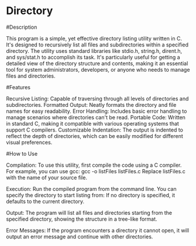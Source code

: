 # Directory

#Description

This program is a simple, yet effective directory listing utility written in C. It's designed to recursively list all files and subdirectories within a specified directory. The utility uses standard libraries like stdio.h, string.h, dirent.h, and sys/stat.h to accomplish its task. It's particularly useful for getting a detailed view of the directory structure and contents, making it an essential tool for system administrators, developers, or anyone who needs to manage files and directories.

#Features

Recursive Listing: Capable of traversing through all levels of directories and subdirectories.
Formatted Output: Neatly formats the directory and file names for easy readability.
Error Handling: Includes basic error handling to manage scenarios where directories can't be read.
Portable Code: Written in standard C, making it compatible with various operating systems that support C compilers.
Customizable Indentation: The output is indented to reflect the depth of directories, which can be easily modified for different visual preferences.

#How to Use

Compilation: To use this utility, first compile the code using a C compiler. For example, you can use gcc:
gcc -o listFiles listFiles.c
Replace listFiles.c with the name of your source file.

Execution: Run the compiled program from the command line. You can specify the directory to start listing from:
If no directory is specified, it defaults to the current directory.

Output: The program will list all files and directories starting from the specified directory, showing the structure in a tree-like format.

Error Messages: If the program encounters a directory it cannot open, it will output an error message and continue with other directories.
